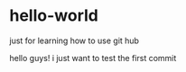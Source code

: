 # hello-world
just for learning how to use git hub

hello guys!
i just want to test the first commit
